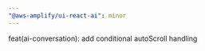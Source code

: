 ```yaml
---
"@aws-amplify/ui-react-ai": minor
---
```


feat(ai-conversation): add conditional autoScroll handling
